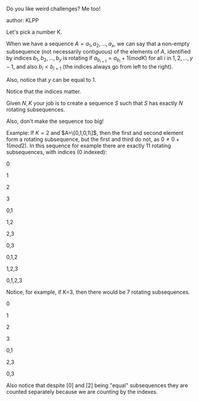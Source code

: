 Do you like weird challenges? Me too!

author: KLPP


Let's pick a number K.

When we have a sequence $A=a_1,a_2,\dots,a_x$, we can say that a non-empty subsequence (not necessarily contiguous) of the elements of $A$, identified by indices $b_1,b_2,\dots,b_y$ is rotating if $a_{b_{i+1}}=a_{b_i}+1 (mod K)$ for all $i$ in $1,2,\dots,y-1$, and also $b_i < b_{i+1}$ (the indices always go from left to the right).

Also, notice that $y$ can be equal to 1.

Notice that the indices matter.

Given $N,K$ your job is to create a sequence $S$ such that $S$ has exactly $N$ rotating subsequences.

Also, don't make the sequence too big!

Example: If $K=2$ and $A=\[0,1,0,1\]$, then the first and second element form a rotating subsequence, but the first and third do not, as $0 \neq 0+1 (mod 2)$.
In this sequence for example there are exactly 11 rotating subsequences, with indices (0 indexed):

0

1

2

3

0,1

1,2

2,3

0,3

0,1,2

1,2,3

0,1,2,3

Notice, for example, if K=3, then there would be 7 rotating subsequences.

0

1

2

3

0,1

2,3

0,3

Also notice that despite [0] and [2] being "equal" subsequences they are counted separately because we are counting by the indexes.
